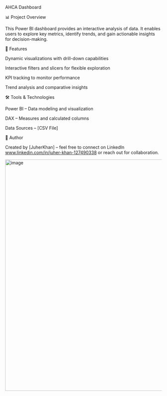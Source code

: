 AHCA Dashboard

📊 Project Overview

This Power BI dashboard provides an interactive analysis of data. It enables users to explore key metrics, identify trends, and gain actionable insights for decision-making.

🚀 Features

Dynamic visualizations with drill-down capabilities

Interactive filters and slicers for flexible exploration

KPI tracking to monitor performance

Trend analysis and comparative insights

🛠️ Tools & Technologies

Power BI – Data modeling and visualization

DAX – Measures and calculated columns

Data Sources – [CSV File]

📢 Author

Created by [JuherKhan] – feel free to connect on LinkedIn www.linkedin.com/in/juher-khan-127490338 or reach out for collaboration.

<img width="1325" height="745" alt="image" src="https://github.com/user-attachments/assets/6d927174-f392-4473-9979-9e8a05f5b020" />

